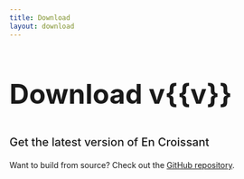 ```yaml
---
title: Download
layout: download
---
```


<script setup>
import { version } from "./global.ts";
import { ref } from 'vue';
const v = ref(version);
import DownloadLinks from './components/DownloadLinks.vue'
</script>


# Download <Badge type="warning">v{{v}}</Badge>

### Get the latest version of En Croissant

<DownloadLinks />

Want to build from source? Check out the [GitHub repository](https://github.com/franciscoBSalgueiro/en-croissant).


<style scoped>
h1 {
  font-size: 48px;
  font-weight: 700;
}

h3 {
  padding-top: 12px;
  font-size: 20px;
  font-weight: 500;
  color: var(--vp-c-text-2);
}

a {
  color: var(--vp-c-brand-1);
}

a:hover {
  text-decoration: underline;
}

</style>